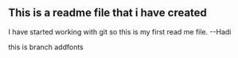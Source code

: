 This is a readme file that i have created
-----------------------------------------
I have started working with git so this is my first read me file.
--Hadi



this is branch addfonts
